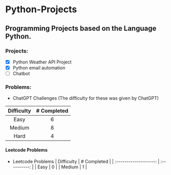 # Python-Projects

## Programming Projects based on the Language Python.

### Projects:
- [x] Python Weather API Project
- [x] Python email automation
- [ ] Chatbot

### Problems:
- ChatGPT Challenges
(The difficulty for these was given by ChatGPT)

 | Difficulty | # Completed |
| :-------------------: | :----------: |
| Easy                  |    6  |
| Medium                |    8    |
| Hard                  |    4     |
#### Leetcode Problems
 - Leetcode Problems
 | Difficulty | # Completed |
| :-------------------: | :----------: |
| Easy                  |    0  |
| Medium                |    1    |